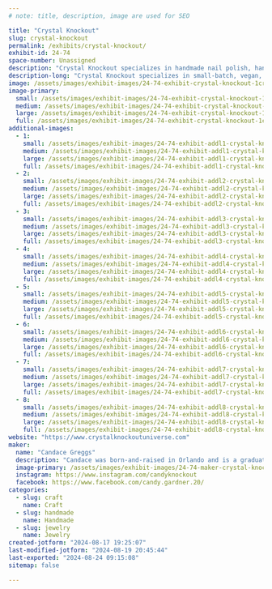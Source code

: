 ```yaml
---
# note: title, description, image are used for SEO

title: "Crystal Knockout"
slug: crystal-knockout
permalink: /exhibits/crystal-knockout/
exhibit-id: 24-74
space-number: Unassigned
description: "Crystal Knockout specializes in handmade nail polish, hand care items, and cute charm earrings."
description-long: "Crystal Knockout specializes in small-batch, vegan, and handmade nail polish in a variety of colors and finishes. We offer thermal color-changing polish, as well as glow in the dark, magnetic, glitter, flakies, and more. In addition to our polish selection, we make a small selection of hand care items to make your manicure look even better, as well as a collection of charm earrings inspired by creative hobbies and interests."
image: /assets/images/exhibit-images/24-74-exhibit-crystal-knockout-1crystalknockoutlogocolorjpg-large.jpg
image-primary: 
  small: /assets/images/exhibit-images/24-74-exhibit-crystal-knockout-1crystalknockoutlogocolorjpg-small.jpg
  medium: /assets/images/exhibit-images/24-74-exhibit-crystal-knockout-1crystalknockoutlogocolorjpg-medium.jpg
  large: /assets/images/exhibit-images/24-74-exhibit-crystal-knockout-1crystalknockoutlogocolorjpg-large.jpg
  full: /assets/images/exhibit-images/24-74-exhibit-crystal-knockout-1crystalknockoutlogocolorjpg-full.jpg
additional-images: 
  - 1:
    small: /assets/images/exhibit-images/24-74-exhibit-addl1-crystal-knockout-20200828-221209-small.jpg
    medium: /assets/images/exhibit-images/24-74-exhibit-addl1-crystal-knockout-20200828-221209-medium.jpg
    large: /assets/images/exhibit-images/24-74-exhibit-addl1-crystal-knockout-20200828-221209-large.jpg
    full: /assets/images/exhibit-images/24-74-exhibit-addl1-crystal-knockout-20200828-221209-full.jpg
  - 2:
    small: /assets/images/exhibit-images/24-74-exhibit-addl2-crystal-knockout-maximumsustainedshots05-small.jpg
    medium: /assets/images/exhibit-images/24-74-exhibit-addl2-crystal-knockout-maximumsustainedshots05-medium.jpg
    large: /assets/images/exhibit-images/24-74-exhibit-addl2-crystal-knockout-maximumsustainedshots05-large.jpg
    full: /assets/images/exhibit-images/24-74-exhibit-addl2-crystal-knockout-maximumsustainedshots05-full.jpg
  - 3:
    small: /assets/images/exhibit-images/24-74-exhibit-addl3-crystal-knockout-photo-jan-10-8-15-58-pm-small.jpg
    medium: /assets/images/exhibit-images/24-74-exhibit-addl3-crystal-knockout-photo-jan-10-8-15-58-pm-medium.jpg
    large: /assets/images/exhibit-images/24-74-exhibit-addl3-crystal-knockout-photo-jan-10-8-15-58-pm-large.jpg
    full: /assets/images/exhibit-images/24-74-exhibit-addl3-crystal-knockout-photo-jan-10-8-15-58-pm-full.jpg
  - 4:
    small: /assets/images/exhibit-images/24-74-exhibit-addl4-crystal-knockout-photo-jun-10-2023-6-34-30-pm-small.jpg
    medium: /assets/images/exhibit-images/24-74-exhibit-addl4-crystal-knockout-photo-jun-10-2023-6-34-30-pm-medium.jpg
    large: /assets/images/exhibit-images/24-74-exhibit-addl4-crystal-knockout-photo-jun-10-2023-6-34-30-pm-large.jpg
    full: /assets/images/exhibit-images/24-74-exhibit-addl4-crystal-knockout-photo-jun-10-2023-6-34-30-pm-full.jpg
  - 5:
    small: /assets/images/exhibit-images/24-74-exhibit-addl5-crystal-knockout-photo-mar-11-9-55-07-am-small.jpg
    medium: /assets/images/exhibit-images/24-74-exhibit-addl5-crystal-knockout-photo-mar-11-9-55-07-am-medium.jpg
    large: /assets/images/exhibit-images/24-74-exhibit-addl5-crystal-knockout-photo-mar-11-9-55-07-am-large.jpg
    full: /assets/images/exhibit-images/24-74-exhibit-addl5-crystal-knockout-photo-mar-11-9-55-07-am-full.jpg
  - 6:
    small: /assets/images/exhibit-images/24-74-exhibit-addl6-crystal-knockout-photo-nov-05-2022-9-55-46-am-small.jpg
    medium: /assets/images/exhibit-images/24-74-exhibit-addl6-crystal-knockout-photo-nov-05-2022-9-55-46-am-medium.jpg
    large: /assets/images/exhibit-images/24-74-exhibit-addl6-crystal-knockout-photo-nov-05-2022-9-55-46-am-large.jpg
    full: /assets/images/exhibit-images/24-74-exhibit-addl6-crystal-knockout-photo-nov-05-2022-9-55-46-am-full.jpg
  - 7:
    small: /assets/images/exhibit-images/24-74-exhibit-addl7-crystal-knockout-photo-nov-06-2022-1-14-07-pm-small.jpg
    medium: /assets/images/exhibit-images/24-74-exhibit-addl7-crystal-knockout-photo-nov-06-2022-1-14-07-pm-medium.jpg
    large: /assets/images/exhibit-images/24-74-exhibit-addl7-crystal-knockout-photo-nov-06-2022-1-14-07-pm-large.jpg
    full: /assets/images/exhibit-images/24-74-exhibit-addl7-crystal-knockout-photo-nov-06-2022-1-14-07-pm-full.jpg
  - 8:
    small: /assets/images/exhibit-images/24-74-exhibit-addl8-crystal-knockout-photo-nov-06-2022-1-14-20-pm-small.jpg
    medium: /assets/images/exhibit-images/24-74-exhibit-addl8-crystal-knockout-photo-nov-06-2022-1-14-20-pm-medium.jpg
    large: /assets/images/exhibit-images/24-74-exhibit-addl8-crystal-knockout-photo-nov-06-2022-1-14-20-pm-large.jpg
    full: /assets/images/exhibit-images/24-74-exhibit-addl8-crystal-knockout-photo-nov-06-2022-1-14-20-pm-full.jpg
website: "https://www.crystalknockoutuniverse.com"
maker: 
  name: "Candace Greggs"
  description: "Candace was born-and-raised in Orlando and is a graduate of Boone High School and the University of Central Florida. She started her creative journey in 2013 when she opened a small business making crystallized phone cases, wedding decor, and apparel. Soon after, she became interested in vegan and reduced-chemical cosmetics and Crystal Knockout was born. "
  image-primary: /assets/images/exhibit-images/24-74-maker-crystal-knockout-photo-jul-17-11-32-57-ama-medium.jpg
  instagram: https://www.instagram.com/candyknockout
  facebook: https://www.facebook.com/candy.gardner.20/
categories: 
  - slug: craft
    name: Craft
  - slug: handmade
    name: Handmade
  - slug: jewelry
    name: Jewelry
created-jotform: "2024-08-17 19:25:07"
last-modified-jotform: "2024-08-19 20:45:44"
last-exported: "2024-08-24 09:15:08"
sitemap: false

---
```

